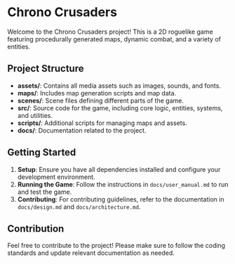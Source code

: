 # Chrono Crusaders

Welcome to the Chrono Crusaders project! This is a 2D roguelike game featuring procedurally generated maps, dynamic combat, and a variety of entities.

## Project Structure

- **assets/**: Contains all media assets such as images, sounds, and fonts.
- **maps/**: Includes map generation scripts and map data.
- **scenes/**: Scene files defining different parts of the game.
- **src/**: Source code for the game, including core logic, entities, systems, and utilities.
- **scripts/**: Additional scripts for managing maps and assets.
- **docs/**: Documentation related to the project.

## Getting Started

1. **Setup**: Ensure you have all dependencies installed and configure your development environment.
2. **Running the Game**: Follow the instructions in `docs/user_manual.md` to run and test the game.
3. **Contributing**: For contributing guidelines, refer to the documentation in `docs/design.md` and `docs/architecture.md`.

## Contribution

Feel free to contribute to the project! Please make sure to follow the coding standards and update relevant documentation as needed.

